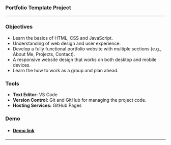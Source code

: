 ### Portfolio Template Project
---

### Objectives
- Learn the basics of HTML, CSS and JavaScript.
- Understanding of web design and user experience.
- Develop a fully functional portfolio website with multiple sections (e.g., About Me, Projects, Contact).
- A responsive website design that works on both desktop and mobile devices.
- Learn the how to work as a group and plan ahead.

### Tools
- **Text Editor:** VS Code
- **Version Control:** Git and GitHub for managing the project code.
- **Hosting Services:** GitHub Pages

### Demo
- #### [Demo link](https://juhun32.github.io/portfolio-template-project/)
---
